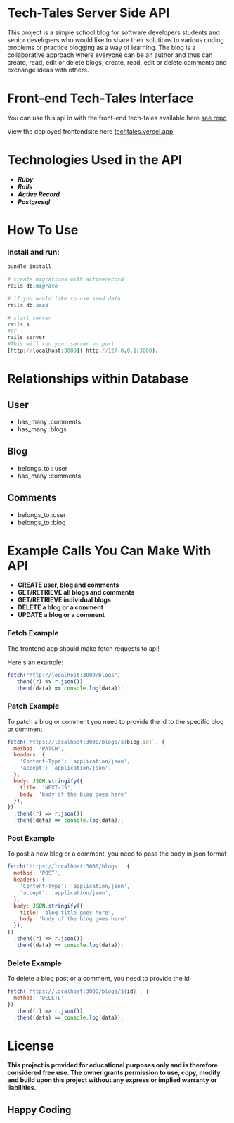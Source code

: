 # **Tech-Tales Server Side API**

This project is a simple school blog for software developers students and senior developers who would like to share their solutions to various coding problems or practice blogging as a way of learning. The blog is a collaborative approach where everyone can be an author and thus can create, read, edit or delete blogs, create, read, edit or delete comments and exchange ideas with others.

# **Front-end Tech-Tales Interface**

You can use this api in with the front-end tech-tales available here [see repo](https://github.com/Donvine254/Tech-Tales-Client)

View the deployed frontendsite here [techtales.vercel.app](https://techtales.vercel.app/)

# **Technologies Used in the API**

* ***Ruby***
* ***Rails***
* ***Active Record***
* ***Postgresql***

# **How To Use**

### Install and run:
```ruby
bundle install

# create migrations with activerecord
rails db:migrate

# if you would like to use seed data
rails db:seed

# start server
rails s
#or 
rails server
#This will run your server on port
[http://localhost:3000]( http://127.0.0.1:3000).
```

# Relationships within Database
## User
* has_many :comments
* has_many :blogs
## Blog
* belongs_to : user
* has_many :comments

## Comments
* belongs_to :user
* belongs_to :blog

# Example Calls You Can Make With API
* **CREATE user, blog and comments**
* **GET/RETRIEVE all blogs and comments**
* **GET/RETRIEVE individual blogs**
* **DELETE a blog or a comment**
* **UPDATE a blog or a comment**
### Fetch Example

The frontend app should make fetch requests to api!

 Here's an example:

```js
fetch("http://localhost:3000/blogs")
  .then((r) => r.json())
  .then((data) => console.log(data));
```
### Patch Example
To patch a blog or comment you need to provide the id to the specific blog or comment
```javascript
fetch(`https://localhost:3000/blogs/${blog.id}`, {
  method: 'PATCH',
  headers: {
    'Content-Type': 'application/json',
    'accept': 'application/json', 
  },
  body: JSON.stringify({
    title: 'NEXT-JS',
    body: 'body of the blog goes here'
  }),
})
  .then((r) => r.json()) 
  .then((data) => console.log(data));
```
### Post Example
To post a new blog or a comment, you need to pass the body in json format
```js
fetch('https://localhost:3000/blogs', {
  method: 'POST',
  headers: {
    'Content-Type': 'application/json',
    'accept': 'application/json',
  },
  body: JSON.stringify({
    title: 'blog title goes here',
    body: 'body of the blog goes here'
  }),
})
  .then((r) => r.json())
  .then((data) => console.log(data));

```
### Delete Example
To delete a blog post or a comment, you need to provide the id
```js
fetch(`https://localhost:3000/blogs/${id}`, {
  method: 'DELETE'
})
  .then((r) => r.json())
  .then((data) => console.log(data));
```
# License
**This project is provided for educational purposes only and is therefore considered free use. The owner grants permission to use, copy, modify and build upon this project without any express or implied warranty or liabilities.**
## Happy Coding
